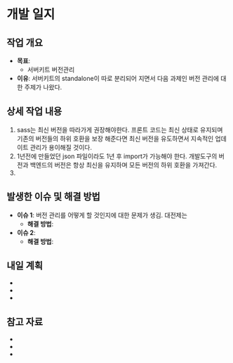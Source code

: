 # 개발 일지

## 작업 개요

- **목표**:
  - 서버키트 버전관리
- **이유**: 서버키트의 standalone이 따로 분리되어 지면서 다음 과제인 버전 관리에 대한 주제가 나왔다.

## 상세 작업 내용

1. sass는 최신 버전을 따라가게 권장해야한다. 프론트 코드는 최신 상태로 유지되며 기존의 버전들의 하위 호환을 보장 해준다면 최신 버전을 유도하면서 지속적인 업데이트 관리가 용이해질 것이다.
2. 1년전에 만들었던 json 파일이라도 1년 후 import가 가능해야 한다. 개발도구의 버전과 백엔드의 버전은 항상 최신을 유지하며 모든 버전의 하위 호환을 가져간다.
3.

## 발생한 이슈 및 해결 방법

- **이슈 1**: 버전 관리를 어떻게 할 것인지에 대한 문제가 생김. 대전제는
  - **해결 방법**:
- **이슈 2**:
  - **해결 방법**:

## 내일 계획

-
-
-

## 참고 자료

-
-
-
